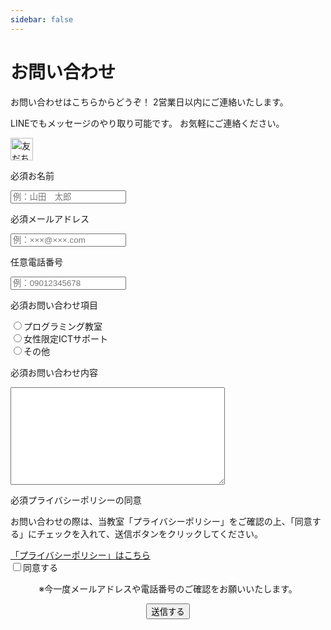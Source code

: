 ```yaml
---
sidebar: false
---
```

# お問い合わせ
お問い合わせはこちらからどうぞ！ 2営業日以内にご連絡いたします。

LINEでもメッセージのやり取り可能です。 お気軽にご連絡ください。

<a href="http://nav.cx/4chnsB5"><img src="https://scdn.line-apps.com/n/line_add_friends/btn/ja.png" alt="友だち追加" height="36" border="0"></a>

<form class="form" name="contact" method="POST" action="/contact/success" data-netlify="true">
  <input type="hidden" name="form-name" value="contact" />
  <div class="form-item">
    <p class="form-item-label">
      <span class="form-item-label-required">必須</span>お名前
    </p>
    <input type="text" class="form-item-input" name="name" placeholder="例：山田　太郎" required />
  </div>
  <div class="form-item">
    <p class="form-item-label">
      <span class="form-item-label-required">必須</span>メールアドレス
    </p>
    <input type="email" class="form-item-input" name="email" placeholder="例：×××@×××.com" required />
  </div>
  <div class="form-item">
    <p class="form-item-label">
      <span class="form-item-label-unrequired">任意</span>電話番号
    </p>
      <input type="tel" class="form-item-input" name="tel" placeholder="例：09012345678" />
  </div>
  <div class="form-item">
      <p class="form-item-label istop">
        <span class="form-item-label-required">必須</span>お問い合わせ項目
      </p>
      <div class="form-item-flex">
        <div class="form-item-choice">
          <input type="radio" name="category" value="プログラミング教室" required />プログラミング教室
        </div>
        <div class="form-item-choice">
          <input type="radio" name="category" value="女性限定ICTサポート" />女性限定ICTサポート
        </div>
        <div class="form-item-choice">
          <input type="radio" name="category" value="その他" />その他
        </div>
    </div>
  </div>
  <div class="form-item">
    <p class="form-item-label istop">
      <span class="form-item-label-required">必須</span>お問い合わせ内容
    </p>
    <textarea class="form-item-textarea" name="message" cols="40" rows="10" required></textarea>
  </div>
  <div class="form-item">
    <p class="form-item-label istop">
      <span class="form-item-label-required">必須</span>プライバシーポリシーの同意
    </p>
    <div class="form-item-flex">
      <p class="form-item-comment">お問い合わせの際は、当教室「プライバシーポリシー」をご確認の上、「同意する」にチェックを入れて、送信ボタンをクリックしてください。</p>
      <a class="form-item-comment" href="/about/#プライバシーポリシー" target="_blank">「プライバシーポリシー」はこちら</a>
      <div class="form-item-choice">
        <input type="checkbox" name="accept" value="同意する" required />同意する
      </div>
    </div>
  </div>
  <div align="center">
    <p >※今一度メールアドレスや電話番号のご確認をお願いいたします。</p>
    <div data-netlify-recaptcha="true"></div>
    <button type="submit"  class="form-btn">送信する</button>
  </div>
</form>


